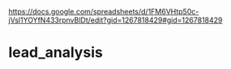 https://docs.google.com/spreadsheets/d/1FM6VHtp50c-jVsl1YOYfN433rpnvBlDt/edit?gid=1267818429#gid=1267818429
# lead_analysis
